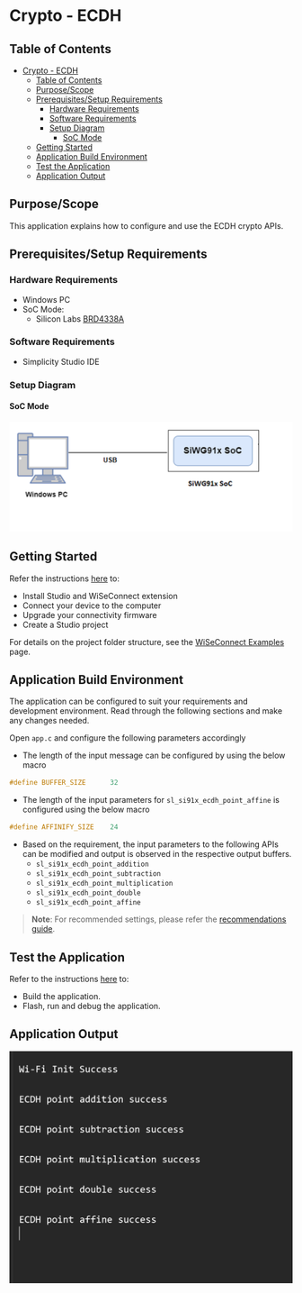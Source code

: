 # Crypto - ECDH

## Table of Contents

- [Crypto - ECDH](#crypto---ecdh)
  - [Table of Contents](#table-of-contents)
  - [Purpose/Scope](#purposescope)
  - [Prerequisites/Setup Requirements](#prerequisitessetup-requirements)
    - [Hardware Requirements](#hardware-requirements)
    - [Software Requirements](#software-requirements)
    - [Setup Diagram](#setup-diagram)
      - [SoC Mode](#soc-mode)
  - [Getting Started](#getting-started)
  - [Application Build Environment](#application-build-environment)
  - [Test the Application](#test-the-application)
  - [Application Output](#application-output)

## Purpose/Scope

This application explains how to configure and use the ECDH crypto APIs.

## Prerequisites/Setup Requirements

### Hardware Requirements

- Windows PC
- SoC Mode:
  - Silicon Labs [BRD4338A](https://www.silabs.com/)

### Software Requirements

- Simplicity Studio IDE

### Setup Diagram

#### SoC Mode 

  ![Figure: Setup Diagram SoC Mode for Crypto ECDH Example](resources/readme/setup_diagram_soc.png)

## Getting Started

Refer the instructions [here](https://docs.silabs.com/wiseconnect/latest/wiseconnect-getting-started/) to:

- Install Studio and WiSeConnect extension
- Connect your device to the computer
- Upgrade your connectivity firmware
- Create a Studio project

For details on the project folder structure, see the [WiSeConnect Examples](https://docs.silabs.com/wiseconnect/latest/wiseconnect-examples/#example-folder-structure) page.

## Application Build Environment

The application can be configured to suit your requirements and development environment. Read through the following sections and make any changes needed.

Open `app.c` and configure the following parameters accordingly

- The length of the input message can be configured by using the below macro

```c
#define BUFFER_SIZE      32
```

- The length of the input parameters for `sl_si91x_ecdh_point_affine` is configured using the below macro

```c
#define AFFINIFY_SIZE    24
```

- Based on the requirement, the input parameters to the following APIs can be modified and output is observed in the respective output buffers.
  - `sl_si91x_ecdh_point_addition`
  - `sl_si91x_ecdh_point_subtraction`
  - `sl_si91x_ecdh_point_multiplication`
  - `sl_si91x_ecdh_point_double`
  - `sl_si91x_ecdh_point_affine`

> **Note**: For recommended settings, please refer the [recommendations guide](https://docs.silabs.com/wiseconnect/latest/wiseconnect-developers-guide-prog-recommended-settings/).

## Test the Application

Refer to the instructions [here](https://docs.silabs.com/wiseconnect/latest/wiseconnect-getting-started/) to:

- Build the application.
- Flash, run and debug the application.

## Application Output

  ![ECDH Output](resources/readme/output.png)
